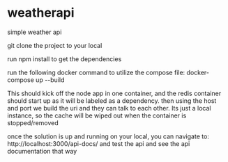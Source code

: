 # weatherapi

simple weather api

git clone the project to your local

run npm install to get the dependencies

run the following docker command to utilize the compose file:
docker-compose up --build

This should kick off the node app in one container, and the redis container should start up
as it will be labeled as a dependency. then using the host and port we build the uri
and they can talk to each other.
Its just a local instance, so the cache will be wiped out when the container is stopped/removed

once the solution is up and running on your local, you can navigate to:
http://localhost:3000/api-docs/ and test the api and see the api documentation that way
